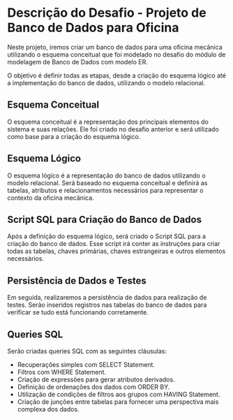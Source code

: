 # Descrição do Desafio - Projeto de Banco de Dados para Oficina

Neste projeto, iremos criar um banco de dados para uma oficina mecânica utilizando o esquema conceitual que foi modelado no desafio do módulo de modelagem de Banco de Dados com modelo ER. 

O objetivo é definir todas as etapas, desde a criação do esquema lógico até a implementação do banco de dados, utilizando o modelo relacional.

## Esquema Conceitual
O esquema conceitual é a representação dos principais elementos do sistema e suas relações. Ele foi criado no desafio anterior e será utilizado como base para a criação do esquema lógico.

## Esquema Lógico
O esquema lógico é a representação do banco de dados utilizando o modelo relacional. Será baseado no esquema conceitual e definirá as tabelas, atributos e relacionamentos necessários para representar o contexto da oficina mecânica.

## Script SQL para Criação do Banco de Dados
Após a definição do esquema lógico, será criado o Script SQL para a criação do banco de dados. Esse script irá conter as instruções para criar todas as tabelas, chaves primárias, chaves estrangeiras e outros elementos necessários.

## Persistência de Dados e Testes
Em seguida, realizaremos a persistência de dados para realização de testes. Serão inseridos registros nas tabelas do banco de dados para verificar se tudo está funcionando corretamente.

## Queries SQL
Serão criadas queries SQL com as seguintes cláusulas:

* Recuperações simples com SELECT Statement.
* Filtros com WHERE Statement.
* Criação de expressões para gerar atributos derivados.
* Definição de ordenações dos dados com ORDER BY.
* Utilização de condições de filtros aos grupos com HAVING Statement.
* Criação de junções entre tabelas para fornecer uma perspectiva mais complexa dos dados.
